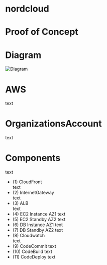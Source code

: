 # nordcloud

# Proof of Concept

# Diagram
![Diagram](https://github.com/adob71/nordcloud/blob/main/diagram.png)

# AWS  
text
# OrganizationsAccount  
text
# Components   
text
* (1) CloudFront  
text
* (2) InternetGateway  
text
* (3) ALB  
text
* (4) EC2 Instance AZ1
text
* (5) EC2 Standby AZ2
text
* (6) DB Instance AZ1
text
* (7) DB Standby AZ2
text
* (8) Cloudwatch  
text
* (9) CodeCommit
text
* (10) CodeBuild
text
* (11) CodeDeploy
text
